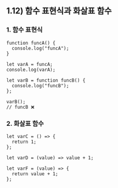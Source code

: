 
## 1.12) 함수 표현식과 화살표 함수

### 1. 함수 표현식
```
function funcA() {
  console.log("funcA");
}

let varA = funcA;
console.log(varA);

let varB = function funcB() {
  console.log("funcB");
};

varB();
// funcB ❌
```

### 2. 화살표 함수
```
let varC = () => {
  return 1;
};

let varD = (value) => value + 1;

let varF = (value) => {
  return value + 1;
};
```